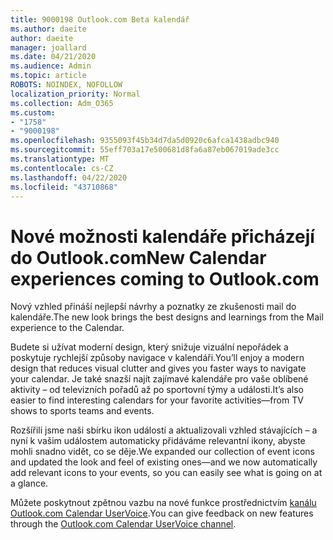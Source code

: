 ```yaml
---
title: 9000198 Outlook.com Beta kalendář
ms.author: daeite
author: daeite
manager: joallard
ms.date: 04/21/2020
ms.audience: Admin
ms.topic: article
ROBOTS: NOINDEX, NOFOLLOW
localization_priority: Normal
ms.collection: Adm_O365
ms.custom:
- "1758"
- "9000198"
ms.openlocfilehash: 9355093f45b34d7da5d0920c6afca1438adbc940
ms.sourcegitcommit: 55eff703a17e500681d8fa6a87eb067019ade3cc
ms.translationtype: MT
ms.contentlocale: cs-CZ
ms.lasthandoff: 04/22/2020
ms.locfileid: "43710868"
---
```

# <a name="new-calendar-experiences-coming-to-outlookcom"></a><span data-ttu-id="9c058-102">Nové možnosti kalendáře přicházejí do Outlook.com</span><span class="sxs-lookup"><span data-stu-id="9c058-102">New Calendar experiences coming to Outlook.com</span></span>

<span data-ttu-id="9c058-103">Nový vzhled přináší nejlepší návrhy a poznatky ze zkušenosti mail do kalendáře.</span><span class="sxs-lookup"><span data-stu-id="9c058-103">The new look brings the best designs and learnings from the Mail experience to the Calendar.</span></span>

<span data-ttu-id="9c058-104">Budete si užívat moderní design, který snižuje vizuální nepořádek a poskytuje rychlejší způsoby navigace v kalendáři.</span><span class="sxs-lookup"><span data-stu-id="9c058-104">You’ll enjoy a modern design that reduces visual clutter and gives you faster ways to navigate your calendar.</span></span> <span data-ttu-id="9c058-105">Je také snazší najít zajímavé kalendáře pro vaše oblíbené aktivity – od televizních pořadů až po sportovní týmy a události.</span><span class="sxs-lookup"><span data-stu-id="9c058-105">It’s also easier to find interesting calendars for your favorite activities—from TV shows to sports teams and events.</span></span>

<span data-ttu-id="9c058-106">Rozšířili jsme naši sbírku ikon událostí a aktualizovali vzhled stávajících – a nyní k vašim událostem automaticky přidáváme relevantní ikony, abyste mohli snadno vidět, co se děje.</span><span class="sxs-lookup"><span data-stu-id="9c058-106">We expanded our collection of event icons and updated the look and feel of existing ones—and we now automatically add relevant icons to your events, so you can easily see what is going on at a glance.</span></span>

<span data-ttu-id="9c058-107">Můžete poskytnout zpětnou vazbu na nové funkce prostřednictvím [kanálu Outlook.com Calendar UserVoice](https://go.microsoft.com/fwlink/?linkid=2103075).</span><span class="sxs-lookup"><span data-stu-id="9c058-107">You can give feedback on new features through the [Outlook.com Calendar UserVoice channel](https://go.microsoft.com/fwlink/?linkid=2103075).</span></span>